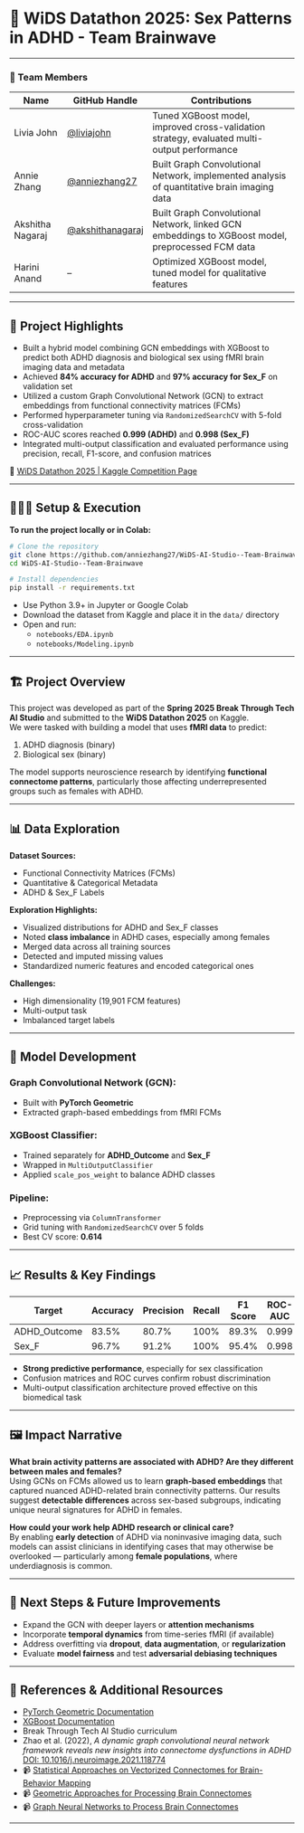 # 🧠 WiDS Datathon 2025: Sex Patterns in ADHD - Team Brainwave

---

### **👥 Team Members**

| Name            | GitHub Handle     | Contributions                                                                 |
|-----------------|-------------------|-------------------------------------------------------------------------------|
| Livia John      | [@liviajohn](https://github.com/liviajohn)         | Tuned XGBoost model, improved cross-validation strategy, evaluated multi-output performance |
| Annie Zhang     | [@anniezhang27](https://github.com/anniezhang27)   | Built Graph Convolutional Network, implemented analysis of quantitative brain imaging data |
| Akshitha Nagaraj| [@akshithanagaraj](https://github.com/akshithanagaraj) | Built Graph Convolutional Network, linked GCN embeddings to XGBoost model, preprocessed FCM data |
| Harini Anand    | –                 | Optimized XGBoost model, tuned model for qualitative features                 |

---

## **🎯 Project Highlights**

- Built a hybrid model combining GCN embeddings with XGBoost to predict both ADHD diagnosis and biological sex using fMRI brain imaging data and metadata  
- Achieved **84% accuracy for ADHD** and **97% accuracy for Sex_F** on validation set  
- Utilized a custom Graph Convolutional Network (GCN) to extract embeddings from functional connectivity matrices (FCMs)  
- Performed hyperparameter tuning via `RandomizedSearchCV` with 5-fold cross-validation  
- ROC-AUC scores reached **0.999 (ADHD)** and **0.998 (Sex_F)**  
- Integrated multi-output classification and evaluated performance using precision, recall, F1-score, and confusion matrices  

🔗 [WiDS Datathon 2025 | Kaggle Competition Page](https://www.kaggle.com/competitions/widsdatathon2025/overview)

---

## **👩🏽‍💻 Setup & Execution**

**To run the project locally or in Colab:**

```bash
# Clone the repository
git clone https://github.com/anniezhang27/WiDS-AI-Studio--Team-Brainwave.git
cd WiDS-AI-Studio--Team-Brainwave

# Install dependencies
pip install -r requirements.txt
```

- Use Python 3.9+ in Jupyter or Google Colab  
- Download the dataset from Kaggle and place it in the `data/` directory  
- Open and run:
  - `notebooks/EDA.ipynb`
  - `notebooks/Modeling.ipynb`

---

## **🏗️ Project Overview**

This project was developed as part of the **Spring 2025 Break Through Tech AI Studio** and submitted to the **WiDS Datathon 2025** on Kaggle.  
We were tasked with building a model that uses **fMRI data** to predict:

1. ADHD diagnosis (binary)
2. Biological sex (binary)

The model supports neuroscience research by identifying **functional connectome patterns**, particularly those affecting underrepresented groups such as females with ADHD.

---

## **📊 Data Exploration**

**Dataset Sources:**
- Functional Connectivity Matrices (FCMs)
- Quantitative & Categorical Metadata
- ADHD & Sex_F Labels

**Exploration Highlights:**
- Visualized distributions for ADHD and Sex_F classes
- Noted **class imbalance** in ADHD cases, especially among females
- Merged data across all training sources
- Detected and imputed missing values
- Standardized numeric features and encoded categorical ones

**Challenges:**
- High dimensionality (19,901 FCM features)
- Multi-output task
- Imbalanced target labels

---

## **🧠 Model Development**

### Graph Convolutional Network (GCN):
- Built with **PyTorch Geometric**
- Extracted graph-based embeddings from fMRI FCMs

### XGBoost Classifier:
- Trained separately for **ADHD_Outcome** and **Sex_F**
- Wrapped in `MultiOutputClassifier`
- Applied `scale_pos_weight` to balance ADHD classes

### Pipeline:
- Preprocessing via `ColumnTransformer`
- Grid tuning with `RandomizedSearchCV` over 5 folds
- Best CV score: **0.614**

---

## **📈 Results & Key Findings**

| Target        | Accuracy | Precision | Recall | F1 Score | ROC-AUC |
|---------------|----------|-----------|--------|----------|---------|
| ADHD_Outcome  | 83.5%    | 80.7%     | 100%   | 89.3%    | 0.999   |
| Sex_F         | 96.7%    | 91.2%     | 100%   | 95.4%    | 0.998   |

- **Strong predictive performance**, especially for sex classification  
- Confusion matrices and ROC curves confirm robust discrimination  
- Multi-output classification architecture proved effective on this biomedical task

---

## **🖼️ Impact Narrative**

**What brain activity patterns are associated with ADHD? Are they different between males and females?**  
Using GCNs on FCMs allowed us to learn **graph-based embeddings** that captured nuanced ADHD-related brain connectivity patterns. Our results suggest **detectable differences** across sex-based subgroups, indicating unique neural signatures for ADHD in females.

**How could your work help ADHD research or clinical care?**  
By enabling **early detection** of ADHD via noninvasive imaging data, such models can assist clinicians in identifying cases that may otherwise be overlooked — particularly among **female populations**, where underdiagnosis is common.

---

## **🚀 Next Steps & Future Improvements**

- Expand the GCN with deeper layers or **attention mechanisms**
- Incorporate **temporal dynamics** from time-series fMRI (if available)
- Address overfitting via **dropout**, **data augmentation**, or **regularization**
- Evaluate **model fairness** and test **adversarial debiasing techniques**

---

## **📄 References & Additional Resources**

- [PyTorch Geometric Documentation](https://pytorch-geometric.readthedocs.io/)
- [XGBoost Documentation](https://xgboost.readthedocs.io/)
- Break Through Tech AI Studio curriculum
- Zhao et al. (2022), _A dynamic graph convolutional neural network framework reveals new insights into connectome dysfunctions in ADHD_  
  [DOI: 10.1016/j.neuroimage.2021.118774](https://doi.org/10.1016/j.neuroimage.2021.118774)
- 📹 [Statistical Approaches on Vectorized Connectomes for Brain-Behavior Mapping](https://youtu.be/jbIsfVxuMWM?si=4n6Ghe9Eoh5lO1eL)  
- 📹 [Geometric Approaches for Processing Brain Connectomes](https://youtu.be/vtHBOBOcn6E?si=Q0FuLhRJAHxqRcPx)  
- 📹 [Graph Neural Networks to Process Brain Connectomes](https://youtu.be/OkE3776GfWU?si=u1q_45MKaRzue70d)

---
